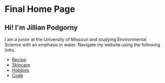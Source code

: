 <!DOCTYPE html>
<html>

<h1>Final Home Page</h1>
<h2> Hi! I'm Jillian Podgorny</h2>

<head>
    <meta charset="utf-8>
    <meta name="viewport" content="width=device-width initial-scale=1 shrink-to-fit=no">
    <link rel="stylesheet" type="text/css" href="style.css">
    <link rel="icon" href="favicon(6).ic">
    <link href="https://fonts.googleapis.com/css2?family=Quintessential&display=swap" rel="stylesheet">
    <link href="https://fonts.googleapis.com/css2?family=Noto+Sans+KR:wght@100;300;400;500;700;900&display=swap"
        rel="stylesheet">
    <link href="https://fonts.googleapis.com/css?family=Open+Sans" rel="stylesheet" type="text/css">
     <link rel="stylesheet" href="https://cdnjs.cloudflare.com/ajax/libs/font-awesome/4.7.0/css/font-awesome.min.css">
     
</head>

<body>
    <link rel="stylesheet" href="https://use.fontawesome.com/releases/v5.8.2/css/all.css"
        integrity="sha384-oS3vJWv+0UjzBfQzYUhtDYW+Pj2yciDJxpsK1OYPAYjqT085Qq/1cq5FLXAZQ7Ay" crossorigin="anonymous">
    <div class="topnav" id="myTopnav">
        <p>
            I am a junior at the University of Missouri and studying Environmental Science with an emphasis in water. Navigate my website using the following links.
        </p> 
        <ul>
            <li><a href="#Recipe.md" class="active">Recipe</a></li>
            <li><a href="#skincare">Skincare</a></li>
            <li><a href="#hobbies">Hobbies</a></li>
            <li><a href="#code">Code</a></li>
        </a></ul>
    </div>


